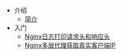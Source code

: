 * 介绍
  * [简介](markdown/Middleware/Nginx/_readme.md)
* 入门
  * [Nginx日志打印请求头和响应头](markdown/Middleware/Nginx/Nginx日志打印请求头和响应头.md)
  * [Nginx多层代理获取真实客户端IP](markdown/Middleware/Nginx/Nginx多层代理获取真实客户端IP.md)
